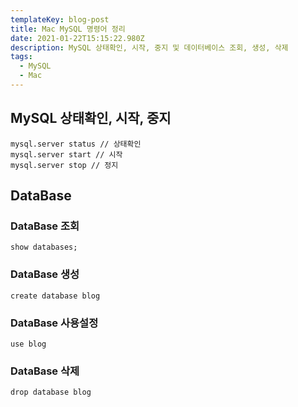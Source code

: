 ```yaml
---
templateKey: blog-post
title: Mac MySQL 명령어 정리
date: 2021-01-22T15:15:22.980Z
description: MySQL 상태확인, 시작, 중지 및 데이터베이스 조회, 생성, 삭제
tags:
  - MySQL
  - Mac
---
```

## MySQL 상태확인, 시작, 중지

```
mysql.server status // 상태확인
mysql.server start // 시작
mysql.server stop // 정지
```
## DataBase
### DataBase 조회
```
show databases;
```

### DataBase 생성
```
create database blog
```

### DataBase 사용설정
```
use blog
```

### DataBase 삭제
```
drop database blog
```